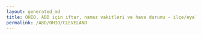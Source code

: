 ```yaml
---
layout: generated_md
title: OHIO, ABD için iftar, namaz vakitleri ve hava durumu - ilçe/eyalet seç
permalink: /ABD/OHIO/CLEVELAND
---
```


<script type="text/javascript">
  var country = ABD;
  var city = OHIO;
  var state = CLEVELAND;
  var lat = 72;
  var lon = 21;
</script>
